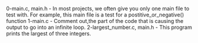 0-main.c, main.h - In most projects, we often give you only one main file to test with. For example, this main file is a test for a postitive_or_negative() function
1-main.c -  Comment out,the part of the code that is causing the output to go into an infinite loop.
2-largest_number.c, main.h - This program prints the largest of three integers.
